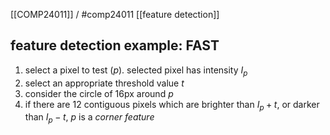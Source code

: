 [[COMP24011]] / #comp24011
[[feature detection]]

## feature detection example: FAST
1. select a pixel to test $(p)$. selected pixel has intensity $I_p$
2. select an appropriate threshold value $t$
3. consider the circle of 16px around $p$
4. if there are 12 contiguous pixels which are brighter than $I_p + t$, or darker than $I_p - t$, $p$ is a *corner feature*